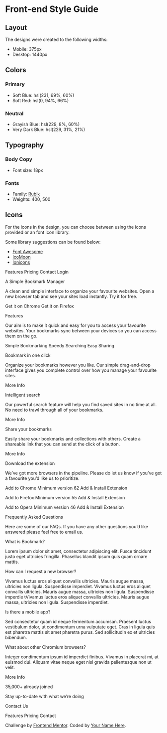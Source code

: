 # Front-end Style Guide

## Layout

The designs were created to the following widths:

- Mobile: 375px
- Desktop: 1440px

## Colors

### Primary

- Soft Blue: hsl(231, 69%, 60%)
- Soft Red: hsl(0, 94%, 66%)

### Neutral

- Grayish Blue: hsl(229, 8%, 60%)
- Very Dark Blue: hsl(229, 31%, 21%)

## Typography

### Body Copy

- Font size: 18px

### Fonts

- Family: [Rubik](https://fonts.google.com/specimen/Rubik)
- Weights: 400, 500

## Icons

For the icons in the design, you can choose between using the icons provided or an font icon library.

Some library suggestions can be found below:

- [Font Awesome](https://fontawesome.com)
- [IcoMoon](https://icomoon.io)
- [Ionicons](https://ionicons.com)

 Features
  Pricing
  Contact
  Login

  A Simple Bookmark Manager

  A clean and simple interface to organize your favourite websites. Open a new
  browser tab and see your sites load instantly. Try it for free.

  Get it on Chrome
  Get it on Firefox

  Features

  Our aim is to make it quick and easy for you to access your favourite websites.
  Your bookmarks sync between your devices so you can access them on the go.

  Simple Bookmarking
  Speedy Searching
  Easy Sharing

  Bookmark in one click

  Organize your bookmarks however you like. Our simple drag-and-drop interface
  gives you complete control over how you manage your favourite sites.

  More Info

  Intelligent search

  Our powerful search feature will help you find saved sites in no time at all.
  No need to trawl through all of your bookmarks.

  More Info

  Share your bookmarks

  Easily share your bookmarks and collections with others. Create a shareable
  link that you can send at the click of a button.

  More Info

  Download the extension

  We’ve got more browsers in the pipeline. Please do let us know if you’ve
  got a favourite you’d like us to prioritize.

  Add to Chrome
  Minimum version 62
  Add & Install Extension

  Add to Firefox
  Minimum version 55
  Add & Install Extension

  Add to Opera
  Minimum version 46
  Add & Install Extension

  Frequently Asked Questions

  Here are some of our FAQs. If you have any other questions you’d like
  answered please feel free to email us.

  <!-- Question 1 -->
  What is Bookmark?

  <!-- Answer 1 -->
  Lorem ipsum dolor sit amet, consectetur adipiscing elit. Fusce tincidunt
  justo eget ultricies fringilla. Phasellus blandit ipsum quis quam ornare mattis.

  <!-- Question 2 -->
  How can I request a new browser?

  <!-- Answer 2 -->
  Vivamus luctus eros aliquet convallis ultricies. Mauris augue massa, ultricies non ligula.
  Suspendisse imperdiet. Vivamus luctus eros aliquet convallis ultricies. Mauris augue massa,
  ultricies non ligula. Suspendisse imperdie tVivamus luctus eros aliquet convallis ultricies.
  Mauris augue massa, ultricies non ligula. Suspendisse imperdiet.

  <!-- Question 3 -->
  Is there a mobile app?

  <!-- Answer 3 -->
  Sed consectetur quam id neque fermentum accumsan. Praesent luctus vestibulum dolor, ut condimentum
  urna vulputate eget. Cras in ligula quis est pharetra mattis sit amet pharetra purus. Sed
  sollicitudin ex et ultricies bibendum.

  <!-- Question 4 -->
  What about other Chromium browsers?

  <!-- Answer 4 -->
  Integer condimentum ipsum id imperdiet finibus. Vivamus in placerat mi, at euismod dui. Aliquam
  vitae neque eget nisl gravida pellentesque non ut velit.

  More Info

  35,000+ already joined

  Stay up-to-date with what we’re doing

  Contact Us

  Features
  Pricing
  Contact

  <footer>
    <p class="attribution">
      Challenge by <a href="https://www.frontendmentor.io?ref=challenge" target="_blank">Frontend Mentor</a>.
      Coded by <a href="#">Your Name Here</a>.
    </p>
  </footer>